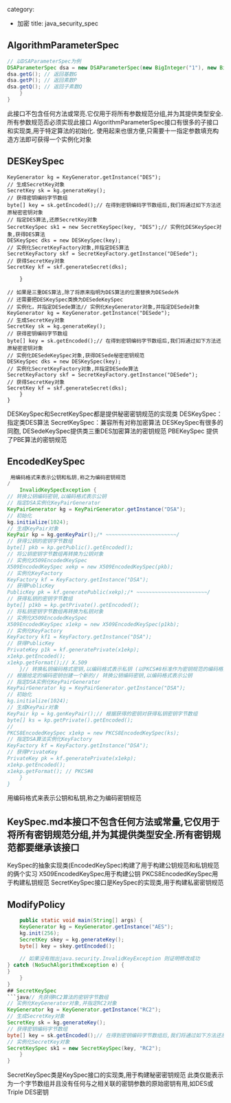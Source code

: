category: 
- 加密
title: java_security_spec
## AlgorithmParameterSpec
```java
// 以DSAParameterSpec为例
DSAParameterSpec dsa = new DSAParameterSpec(new BigInteger("1"), new BigInteger("1"), new BigInteger("1"));
dsa.getG(); // 返回基数G
dsa.getP(); // 返回素数P
dsa.getQ();	// 返回子素数Q
	}
}
```
此接口不包含任何方法或常亮.它仅用于将所有参数规范分组,并为其提供类型安全.所有参数规范否必须实现此接口
AlgorithmParameterSpec接口有很多的子接口和实现类,用于特定算法的初始化.
使用起来也很方便,只需要十一指定参数填充构造方法即可获得一个实例化对象
## DESKeySpec
```java// 实例化KeyGenerator对象,并指定DES对象
KeyGenerator kg = KeyGenerator.getInstance("DES");
// 生成SecretKey对象
SecretKey sk = kg.generateKey();
// 获得密钥编码字节数组
byte[] key = sk.getEncoded();// 在得到密钥编码字节数组后,我们将通过如下方法还原秘密密钥对象
// 指定DES算法,还原SecretKey对象
SecretKeySpec sk1 = new SecretKeySpec(key, "DES");// 实例化DESKeySpec对象,获得DES算法
DESKeySpec dks = new DESKeySpec(key);
// 实例化SecretKeyFactory对象,并指定DES算法
SecretKeyFactory skf = SecretKeyFactory.getInstance("DESede");
// 获得SecretKey对象
SecretKey kf = skf.generateSecret(dks);
	
	}
	
// 如果是三重DES算法,除了将原来指明为DES算法的位置替换为DESede外
// 还需要把DESKeySpec类换为DESedeKeySpec
// 实例化，并指定DESede算法// 实例化KeyGenerator对象,并指定DESede对象
KeyGenerator kg = KeyGenerator.getInstance("DESede");
// 生成SecretKey对象
SecretKey sk = kg.generateKey();
// 获得密钥编码字节数组
byte[] key = sk.getEncoded();// 在得到密钥编码字节数组后,我们将通过如下方法还原秘密密钥对象
// 实例化DESedeKeySpec对象,获得DESede秘密密钥规范
DESKeySpec dks = new DESKeySpec(key);
// 实例化SecretKeyFactory对象,并指定DESede算法
SecretKeyFactory skf = SecretKeyFactory.getInstance("DESede");
// 获得SecretKey对象
SecretKey kf = skf.generateSecret(dks);
	}
}
```
DESKeySpec和SecretKeySpec都是提供秘密密钥规范的实现类 DESKeySpec：指定类DES算法
SecretKeySpec：兼容所有对称加密算法
DESKeySpec有很多的同胞, DESedeKeySpec提供类三重DES加密算法的密钥规范 PBEKeySpec 提供了PBE算法的密钥规范
## EncodedKeySpec
```java
 用编码格式来表示公钥和私钥,称之为编码密钥规范
/
	InvalidKeySpecException {
// 转换公钥编码密钥,以编码格式表示公钥
// 指定DSA实例化KeyPairGenerator
KeyPairGenerator kg = KeyPairGenerator.getInstance("DSA");
// 初始化
kg.initialize(1024);
// 生成KeyPair对象
KeyPair kp = kg.genKeyPair();/* ~~~~~~~~~~~~~~~~~~~~~~~/
// 获得公钥的密钥字节数组
byte[] pkb = kp.getPublic().getEncoded();
// 将公钥密钥字节数组再转换为公钥对象
// 实例化X509EncodedKeySpec
X509EncodedKeySpec xekp = new X509EncodedKeySpec(pkb);
// 实例化KeyFactory
KeyFactory kf = KeyFactory.getInstance("DSA");
// 获得PublicKey
PublicKey pk = kf.generatePublic(xekp);/* ~~~~~~~~~~~~~~~~~~~~~~~/
// 获得私钥的密钥字节数组
byte[] p1kb = kp.getPrivate().getEncoded();
// 将私钥密钥字节数组再转换为私钥对象
// 实例化X509EncodedKeySpec
X509EncodedKeySpec x1ekp = new X509EncodedKeySpec(p1kb);
// 实例化KeyFactory
KeyFactory kf1 = KeyFactory.getInstance("DSA");
// 获得PublicKey
PrivateKey p1k = kf.generatePrivate(x1ekp);
x1ekp.getEncoded();
x1ekp.getFormat();// X.509
	}// 转换私钥编码格式密钥,以编码格式表示私钥 (以PKCS#8标准作为密钥规范的编码格式)
// 根据给定的编码密钥创建一个新的// 转换公钥编码密钥,以编码格式表示公钥
// 指定DSA实例化KeyPairGenerator
KeyPairGenerator kg = KeyPairGenerator.getInstance("DSA");
// 初始化
kg.initialize(1024);
// 生成KeyPair对象
KeyPair kp = kg.genKeyPair();// 根据获得的密钥对获得私钥密钥字节数组
byte[] ks = kp.getPrivate().getEncoded();
// 
PKCS8EncodedKeySpec x1ekp = new PKCS8EncodedKeySpec(ks);
// 指定DSA算法实例化KeyFactory
KeyFactory kf = KeyFactory.getInstance("DSA");
// 获得PrivateKey
PrivateKey pk = kf.generatePrivate(x1ekp);
x1ekp.getEncoded();
x1ekp.getFormat(); // PKCS#8
	}
}
```
用编码格式来表示公钥和私钥,称之为编码密钥规范
## KeySpec.md本接口不包含任何方法或常量,它仅用于将所有密钥规范分组,并为其提供类型安全.所有密钥规范都要继承该接口
KeySpec的抽象实现类(EncodedKeySpec)构建了用于构建公钥规范和私钥规范的俩个实习
X509EncodedKeySpec用于构建公钥
PKCS8EncodedKeySpec用于构建私钥规范
SecretKeySpec接口是KeySpec的实现类,用于构建私密密钥规范
## ModifyPolicy
```java
	public static void main(String[] args) {
	KeyGenerator kg = KeyGenerator.getInstance("AES");
	kg.init(256);
	SecretKey skey = kg.generateKey();
	byte[] key = skey.getEncoded();
	
	// 如果没有抛出java.security.InvalidKeyException 则证明修改成功
} catch (NoSuchAlgorithmException e) {
}
	}
}
## SecretKeySpec
```java// 先获得RC2算法的密钥字节数组
// 实例化KeyGenerator对象,并指定RC2对象
KeyGenerator kg = KeyGenerator.getInstance("RC2");
// 生成SecretKey对象
SecretKey sk = kg.generateKey();
// 获得密钥编码字节数组
byte[] key = sk.getEncoded();// 在得到密钥编码字节数组后,我们将通过如下方法还原秘密密钥对象
// 实例化SecretKey对象
SecretKeySpec sk1 = new SecretKeySpec(key, "RC2");
	}
}
```
SecretKeySpec类是KeySpec接口的实现类,用于构建秘密密钥规范
此类仅能表示为一个字节数组并且没有任何与之相关联的密钥参数的原始密钥有用,如DES或Triple DES密钥
